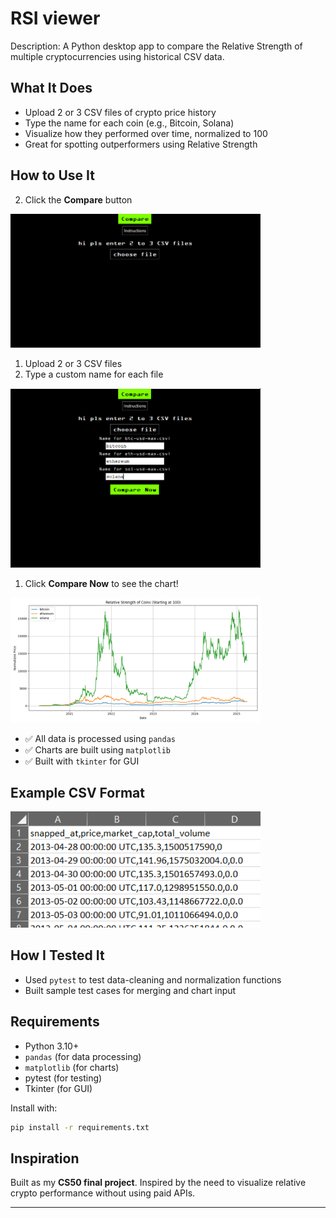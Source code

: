 # RSI viewer
 Description: A Python desktop app to compare the Relative Strength of multiple cryptocurrencies using historical CSV data.

## What It Does

- Upload 2 or 3 CSV files of crypto price history
- Type the name for each coin (e.g., Bitcoin, Solana)
- Visualize how they performed over time, normalized to 100
- Great for spotting outperformers using Relative Strength

## How to Use It

2. Click the **Compare** button  
   
<img src="images/image.png" width="400"/>

1. Upload 2 or 3 CSV files  
1. Type a custom name for each file  
   
<img src="images/image-1.png" width="400"/>

1. Click **Compare Now** to see the chart!
   
<img src="images/Figure_1.png" width="400"/>


- ✅ All data is processed using `pandas`
- ✅ Charts are built using `matplotlib`
- ✅ Built with `tkinter` for GUI

## Example CSV Format

<img src="images/image-2.png" width="400"/>

## How I Tested It

- Used `pytest` to test data-cleaning and normalization functions
- Built sample test cases for merging and chart input

## Requirements

- Python 3.10+
- `pandas` (for data processing)
- `matplotlib` (for charts)
- pytest (for testing)
- Tkinter (for GUI)

Install with:
```bash
pip install -r requirements.txt
```
## Inspiration

Built as my **CS50 final project**.
Inspired by the need to visualize relative crypto performance without using paid APIs.

---
